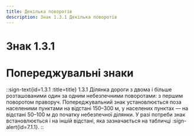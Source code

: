 ```yaml
---
title: Декілька поворотів
description: Знак 1.3.1 Декілька поворотів
---
```

# Знак 1.3.1
# Попереджувальні знаки
::sign-text{id=1.3.1 :title=title}
1.3.1 Ділянка дороги з двома і більше розташованими один за одним небезпечними поворотами: з першим поворотом праворуч.
Попереджувальний знак установлюється поза населеними пунктами на відстані 150–300 м, у населених пунктах — на відстані 50–100 м до початку небезпечної ділянки. У разі потреби знак встановлюється і на іншій відстані, яка зазначається на табличці :sign-alert{id=7.1.1}.
::
